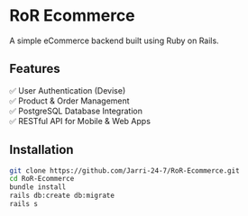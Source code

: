 # RoR Ecommerce

A simple eCommerce backend built using Ruby on Rails.

## Features
✅ User Authentication (Devise)  
✅ Product & Order Management  
✅ PostgreSQL Database Integration  
✅ RESTful API for Mobile & Web Apps  

## Installation

```bash
git clone https://github.com/Jarri-24-7/RoR-Ecommerce.git
cd RoR-Ecommerce
bundle install
rails db:create db:migrate
rails s
